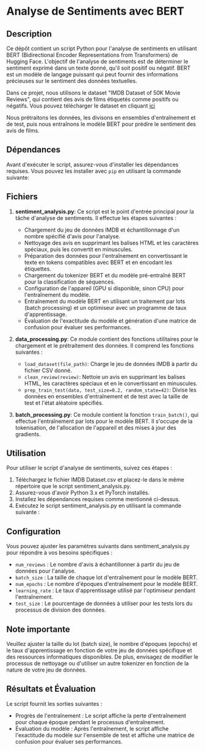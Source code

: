 # Analyse de Sentiments avec BERT

## Description
Ce dépôt contient un script Python pour l'analyse de sentiments en utilisant BERT (Bidirectional Encoder Representations from Transformers) de Hugging Face. L'objectif de l'analyse de sentiments est de déterminer le sentiment exprimé dans un texte donné, qu'il soit positif ou négatif. BERT est un modèle de langage puissant qui peut fournir des informations précieuses sur le sentiment des données textuelles.

Dans ce projet, nous utilisons le dataset "IMDB Dataset of 50K Movie Reviews", qui contient des avis de films étiquetés comme positifs ou négatifs. Vous pouvez télécharger le dataset en cliquant [ici](https://www.kaggle.com/datasets/lakshmi25npathi/imdb-dataset-of-50k-movie-reviews?datasetId=134715&sortBy=voteCount)

Nous prétraitons les données, les divisons en ensembles d'entraînement et de test, puis nous entraînons le modèle BERT pour prédire le sentiment des avis de films.

## Dépendances
Avant d'exécuter le script, assurez-vous d'installer les dépendances requises. Vous pouvez les installer avec `pip` en utilisant la commande suivante:


## Fichiers
1. **sentiment_analysis.py**: Ce script est le point d'entrée principal pour la tâche d'analyse de sentiments. Il effectue les étapes suivantes :
   - Chargement du jeu de données IMDB et échantillonnage d'un nombre spécifié d'avis pour l'analyse.
   - Nettoyage des avis en supprimant les balises HTML et les caractères spéciaux, puis les convertit en minuscules.
   - Préparation des données pour l'entraînement en convertissant le texte en tokens compatibles avec BERT et en encodant les étiquettes.
   - Chargement du tokenizer BERT et du modèle pré-entraîné BERT pour la classification de séquences.
   - Configuration de l'appareil (GPU si disponible, sinon CPU) pour l'entraînement du modèle.
   - Entraînement du modèle BERT en utilisant un traitement par lots (batch processing) et un optimiseur avec un programme de taux d'apprentissage.
   - Évaluation de l'exactitude du modèle et génération d'une matrice de confusion pour évaluer ses performances.

2. **data_processing.py**: Ce module contient des fonctions utilitaires pour le chargement et le prétraitement des données. Il comprend les fonctions suivantes :
   - `load_dataset(file_path)`: Charge le jeu de données IMDB à partir du fichier CSV donné.
   - `clean_review(review)`: Nettoie un avis en supprimant les balises HTML, les caractères spéciaux et en le convertissant en minuscules.
   - `prep_train_test(data, test_size=0.2, random_state=42)`: Divise les données en ensembles d'entraînement et de test avec la taille de test et l'état aléatoire spécifiés.

3. **batch_processing.py**: Ce module contient la fonction `train_batch()`, qui effectue l'entraînement par lots pour le modèle BERT. Il s'occupe de la tokenisation, de l'allocation de l'appareil et des mises à jour des gradients.

## Utilisation
Pour utiliser le script d'analyse de sentiments, suivez ces étapes :
1. Téléchargez le fichier IMDB Dataset.csv et placez-le dans le même répertoire que le script sentiment_analysis.py.
2. Assurez-vous d'avoir Python 3.x et PyTorch installés.
3. Installez les dépendances requises comme mentionné ci-dessus.
4. Exécutez le script sentiment_analysis.py en utilisant la commande suivante :


## Configuration
Vous pouvez ajuster les paramètres suivants dans sentiment_analysis.py pour répondre à vos besoins spécifiques :
- `num_reviews` : Le nombre d'avis à échantillonner à partir du jeu de données pour l'analyse.
- `batch_size` : La taille de chaque lot d'entraînement pour le modèle BERT.
- `num_epochs` : Le nombre d'époques d'entraînement pour le modèle BERT.
- `learning_rate` : Le taux d'apprentissage utilisé par l'optimiseur pendant l'entraînement.
- `test_size` : Le pourcentage de données à utiliser pour les tests lors du processus de division des données.

## Note importante
Veuillez ajuster la taille du lot (batch size), le nombre d'époques (epochs) et le taux d'apprentissage en fonction de votre jeu de données spécifique et des ressources informatiques disponibles. De plus, envisagez de modifier le processus de nettoyage ou d'utiliser un autre tokenizer en fonction de la nature de votre jeu de données.

## Résultats et Évaluation
Le script fournit les sorties suivantes :
- Progrès de l'entraînement : Le script affiche la perte d'entraînement pour chaque époque pendant le processus d'entraînement.
- Évaluation du modèle : Après l'entraînement, le script affiche l'exactitude du modèle sur l'ensemble de test et affiche une matrice de confusion pour évaluer ses performances.
